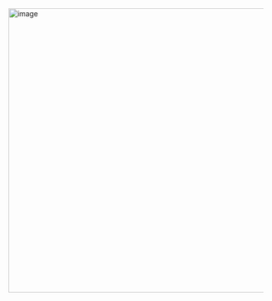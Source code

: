 <img width="1191" height="562" alt="image" src="https://github.com/user-attachments/assets/5357f340-d640-4b34-83a0-56140e30148b" />
